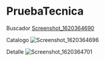# PruebaTecnica
Buscador
[Screenshot_1620364690](https://user-images.githubusercontent.com/48161333/117401232-d0392e80-aec9-11eb-9411-585b959573cc.png)

Catalogo
![Screenshot_1620364696](https://user-images.githubusercontent.com/48161333/117401288-e9da7600-aec9-11eb-8266-a1baffa1e362.png)

Detalle
![Screenshot_1620364701](https://user-images.githubusercontent.com/48161333/117401338-fced4600-aec9-11eb-97f8-d502260591a4.png)
